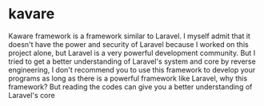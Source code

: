 # kavare


Kaware framework is a framework similar to Laravel. I myself admit that it doesn't have the power and security of Laravel because I worked on this project alone, but Laravel is a very powerful development community. But I tried to get a better understanding of Laravel's system and core by reverse engineering, I don't recommend you to use this framework to develop your programs as long as there is a powerful framework like Laravel, why this framework? But reading the codes can give you a better understanding of Laravel's core
